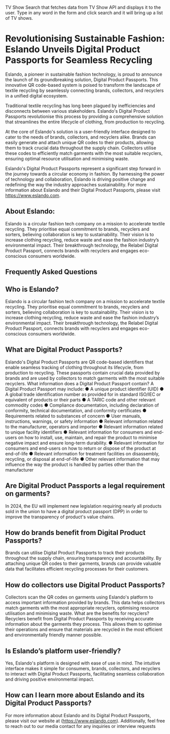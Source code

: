 TV Show Search that fetches data from TV Show API and displays it to the user.
Type in any word in the form and click search and it will bring up a list of TV shows. 

# Revolutionising Sustainable Fashion: Eslando Unveils Digital Product Passports for Seamless Recycling

Eslando, a pioneer in sustainable fashion technology, is proud to announce the
launch of its groundbreaking solution, Digital Product Passports. This innovative QR
code-based system is poised to transform the landscape of textile recycling by
seamlessly connecting brands, collectors, and recyclers in a unified digital
ecosystem.

Traditional textile recycling has long been plagued by inefficiencies and disconnects
between various stakeholders. Eslando's Digital Product Passports revolutionise this
process by providing a comprehensive solution that streamlines the entire lifecycle
of clothing, from production to recycling.

At the core of Eslando's solution is a user-friendly interface designed to cater to the
needs of brands, collectors, and recyclers alike. Brands can easily generate and
attach unique QR codes to their products, allowing them to track crucial data
throughout the supply chain. Collectors utilise these codes to efficiently match
garments with the most suitable recyclers, ensuring optimal resource utilisation and
minimising waste.

Eslando's Digital Product Passports represent a significant step forward in the
journey towards a circular economy in fashion. By harnessing the power of
technology and collaboration, Eslando is driving positive change and redefining the
way the industry approaches sustainability.
For more information about Eslando and their Digital Product Passports, please visit
https://www.eslando.com.

## About Eslando:

Eslando is a circular fashion tech company on a mission to accelerate textile
recycling. They prioritise equal commitment to brands, recyclers and sorters,
believing collaboration is key to sustainability. Their vision is to increase clothing
recycling, reduce waste and ease the fashion industry’s environmental impact. Their
breakthrough technology, the Relabel Digital Product Passport, connects brands with
recyclers and engages eco-conscious consumers worldwide.



## Frequently Asked Questions

## Who is Eslando?

Eslando is a circular fashion tech company on a mission to accelerate textile
recycling. They prioritise equal commitment to brands, recyclers and sorters,
believing collaboration is key to sustainability. Their vision is to increase clothing
recycling, reduce waste and ease the fashion industry’s environmental impact. Their
breakthrough technology, the Relabel Digital Product Passport, connects brands with
recyclers and engages eco-conscious consumers worldwide.

## What are Digital Product Passports?

Eslando's Digital Product Passports are QR code-based identifiers that enable seamless
tracking of clothing throughout its lifecycle, from production to recycling. These
passports contain crucial data provided by brands and are used by collectors to match
garments with the most suitable recyclers.
What information does a Digital Product Passport contain?
A Digital Product Passport may include:
● A unique product identifier (UID)
● A global trade identification number as provided for in standard ISO/IEC or
equivalent of products or their parts
● A TARIC code and other relevant commodity codes
● Compliance documentation, including declaration of conformity, technical
documentation, and conformity certificates
● Requirements related to substances of concern
● User manuals, instructions, warnings, or safety information
● Relevant information related to the manufacturer, operators and importer
● Relevant information related to unique facility identifiers
● Relevant information for consumers and end-users on how to install, use,
maintain, and repair the product to minimise negative impact and ensure
long-term durability.
● Relevant information for consumers and end-users on how to return or
dispose of the product at end-of-life
● Relevant information for treatment facilities on disassembly, recycling, or
disposal at end-of-life
● Other relevant information that may influence the way the product is handled
by parties other than the manufacturer


## Are Digital Product Passports a legal requirement on garments?

In 2024, the EU will implement new legislation requiring nearly all products sold in
the union to have a digital product passport (DPP) in order to improve the
transparency of product's value chains.

## How do brands benefit from Digital Product Passports?

Brands can utilise Digital Product Passports to track their products throughout the supply
chain, ensuring transparency and accountability. By attaching unique QR codes to their
garments, brands can provide valuable data that facilitates efficient recycling processes
for their customers.

## How do collectors use Digital Product Passports?

Collectors scan the QR codes on garments using Eslando's platform to access important
information provided by brands. This data helps collectors match garments with the most
appropriate recyclers, optimising resource utilisation and minimising waste.
What are the benefits for recyclers?
Recyclers benefit from Digital Product Passports by receiving accurate information about
the garments they process. This allows them to optimise their operations and ensure
that materials are recycled in the most efficient and environmentally friendly manner
possible.

## Is Eslando’s platform user-friendly?

Yes, Eslando's platform is designed with ease of use in mind. The intuitive interface
makes it simple for consumers, brands, collectors, and recyclers to interact with Digital
Product Passports, facilitating seamless collaboration and driving positive environmental
impact.

## How can I learn more about Eslando and its Digital Product Passports?
For more information about Eslando and its Digital Product Passports, please visit our
website at (https://www.eslando.com). Additionally, feel free to reach out to our media
contact for any inquiries or interview requests
